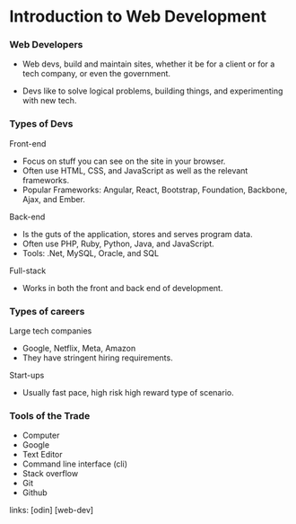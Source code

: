# Introduction to Web Development

### Web Developers

- Web devs, build and maintain sites, whether it be for a client or for a tech company,
or even the government.

- Devs like to solve logical problems, building things, and experimenting with new tech.

### Types of Devs

Front-end
- Focus on stuff you can see on the site in your browser.
- Often use HTML, CSS, and JavaScript as well as the relevant frameworks.
- Popular Frameworks: Angular, React, Bootstrap, Foundation, Backbone, Ajax, and Ember.

Back-end
- Is the guts of the application, stores and serves program data.
- Often use PHP, Ruby, Python, Java, and JavaScript.
- Tools: .Net, MySQL, Oracle, and SQL

Full-stack
- Works in both the front and back end of development.

### Types of careers

Large tech companies
- Google, Netflix, Meta, Amazon
- They have stringent hiring requirements.

Start-ups
- Usually fast pace, high risk high reward type of scenario.

### Tools of the Trade
- Computer
- Google
- Text Editor
- Command line interface (cli)
- Stack overflow
- Git
- Github

links: [odin] [web-dev]









